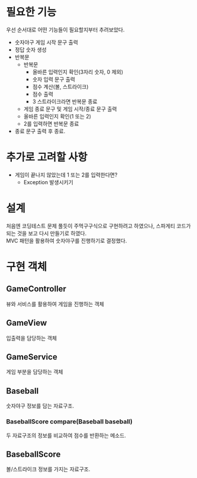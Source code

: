 # 필요한 기능

우선 순서대로 어떤 기능들이 필요할지부터 추려보았다.

- 숫자야구 게임 시작 문구 출력
- 정답 숫자 생성
- 반복문
  - 반복문
    - 올바른 입력인지 확인(3자리 숫자, 0 제외)
    - 숫자 입력 문구 출력
    - 점수 계산(볼, 스트라이크)
    - 점수 출력
    - 3 스트라이크라면 반복문 종료
  - 게임 종료 문구 및 게임 시작/종료 문구 출력
  - 올바른 입력인지 확인(1 또는 2)
  - 2를 입력하면 반복문 종료
- 종료 문구 출력 후 종료.

# 추가로 고려할 사항
- 게임이 끝나지 않았는데 1 또는 2를 입력한다면?
  - Exception 발생시키기

# 설계

처음엔 코딩테스트 문제 풀듯이 주먹구구식으로 구현하려고 하였으나,
스파게티 코드가 되는 것을 보고 다시 만들기로 하였다.  
MVC 패턴을 활용하여 숫자야구를 진행하기로 결정했다.

# 구현 객체

## GameController
뷰와 서비스를 활용하여 게임을 진행하는 객체

## GameView
입출력을 담당하는 객체

## GameService
게임 부분을 담당하는 객체

## Baseball
숫자야구 정보를 담는 자료구조.

### BaseballScore compare(Baseball baseball)
두 자료구조의 정보를 비교하여 점수를 반환하는 메소드.

## BaseballScore
볼/스트라이크 정보를 가지는 자료구조.
